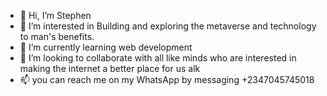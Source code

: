 - 👋 Hi, I’m Stephen
- 👀 I’m interested in Building and exploring the metaverse and technology to man's benefits.
- 🌱 I’m currently learning web development
- 💞️ I’m looking to collaborate with all like minds who are interested in making the internet a better place for us alk
- 📫 you can reach me on my WhatsApp by messaging +2347045745018

<!---
Phensteconcepts/Phensteconcepts is a ✨ special ✨ repository because its `README.md` (this file) appears on your GitHub profile.
You can click the Preview link to take a look at your changes.
--->
